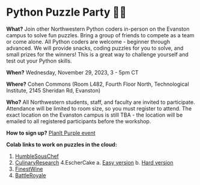 # Python Puzzle Party 🥳🐍

**What?** Join other Northwestern Python coders in-person on the Evanston campus to solve fun puzzles. Bring a group of friends to compete as a team or come alone. All Python coders are welcome - beginner through advanced. We will provide snacks, coding puzzles for you to solve, and small prizes for the winners! This is a great way to challenge yourself and test out your Python skills.

**When?** Wednesday, November 29, 2023, 3 - 5pm CT

**Where?** Cohen Commons (Room L482, Fourth Floor North, Technological Institute, 2145 Sheridan Rd, Evanston)

**Who?** All Northwestern students, staff, and faculty are invited to participate. Attendance will be limited to room size, so you must register to attend. The exact location on the Evanston campus is still TBA - the location will be emailed to all registered participants before the workshop.

**How to sign up?** [PlanIt Purple event](https://planitpurple.northwestern.edu/event/604357)

**Colab links to work on puzzles in the cloud:**
1. [HumbleSousChef](https://colab.research.google.com/github/nuitrcs/PythonPuzzleParty/blob/main/puzzles/1_HumbleSousChef.ipynb?authuser=1)
2. [CulinaryResearch](https://colab.research.google.com/github/nuitrcs/PythonPuzzleParty/blob/main/puzzles/2_CulinaryResearch.ipynb?authuser=1)
4.EscherCake
  a. [Easy version](https://colab.research.google.com/github/nuitrcs/PythonPuzzleParty/blob/main/puzzles/4_EscherCake.ipynb?authuser=1)
  b. [Hard version](https://colab.research.google.com/github/nuitrcs/PythonPuzzleParty/blob/main/puzzles/4_EscherCakeHard.ipynb?authuser=1)
5. [FinestWine](https://colab.research.google.com/github/nuitrcs/PythonPuzzleParty/blob/main/puzzles/5_FinestWine.ipynb?authuser=1)
6. [BattleRoyale](https://colab.research.google.com/github/nuitrcs/PythonPuzzleParty/blob/main/puzzles/6_BattleRoyale.ipynb?authuser=1)
